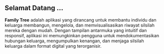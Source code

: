 ## Selamat Datang ...

**Family Tree** adalah aplikasi yang dirancang untuk membantu individu dan keluarga membangun, mengelola, dan memvisualisasikan riwayat silsilah mereka dengan mudah. Dengan tampilan antarmuka yang intuitif dan responsif, aplikasi ini memungkinkan pengguna untuk mendokumentasikan hubungan keluarga, mengumpulkan kenangan, dan menjaga silsilah keluarga dalam format digital yang terorganisir.


